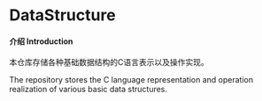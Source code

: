 # DataStructure

#### 介绍 Introduction
本仓库存储各种基础数据结构的C语言表示以及操作实现。

The repository stores the C language representation and operation realization of various basic data structures.
